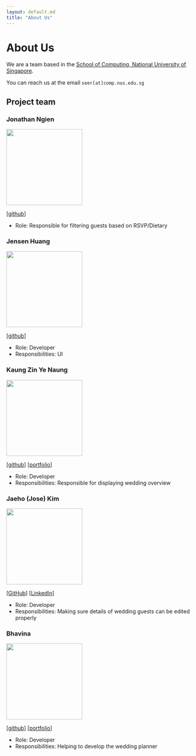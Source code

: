 ```yaml
---
layout: default.md
title: "About Us"
---
```


# About Us

We are a team based in the [School of Computing, National University of Singapore](http://www.comp.nus.edu.sg).

You can reach us at the email `seer[at]comp.nus.edu.sg`

## Project team

### Jonathan Ngien

<img src="images/jonzyyyy.png" width="200px">

[[github](https://github.com/jonzyyyy)]
* Role: Responsible for filtering guests based on RSVP/Dietary

### Jensen Huang

<img src="images/jensenhuangyankai.png" width="200px">

[[github](http://github.com/jensenhuangyankai)]

* Role: Developer
* Responsibilities: UI

### Kaung Zin Ye Naung

<img src="images/kaungzinye.png" width="200px">

[[github](http://github.com/kaungzinye)]
[[portfolio](team/kaung.md)]

* Role: Developer
* Responsibilities: Responsible for displaying wedding overview

### Jaeho (Jose) Kim

<img src="images/josejhkim.png" width="200px">

[[GitHub](http://github.com/josejhkim)]
[[LinkedIn](http://linkedin.com/in/josejhkim)]

* Role: Developer
* Responsibilities: Making sure details of wedding guests can be edited properly

### Bhavina

<img src="images/bhavinaa.png" width="200px">

[[github](http://github.com/bhavinaa)]
[[portfolio](http://linkedin.com/in/bhavina-sk)]

* Role: Developer
* Responsibilities: Helping to develop the wedding planner
